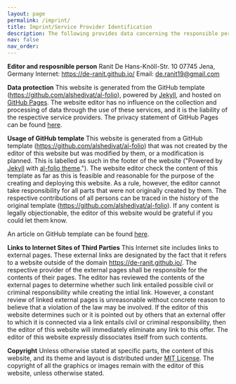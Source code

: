 ```yaml
---
layout: page
permalink: /imprint/
title: Imprint/Service Provider Identification
description: The following provides data concerning the responsible person for this website, obligations with regard to data protection, as well as other important legal references involving the Internet site of Ranit De (https://de-ranit.github.io/).
nav: false
nav_order:
---
```


**Editor and resposnible person**
Ranit De
Hans-Knöll-Str. 10
07745 Jena, Germany
Internet: https://de-ranit.github.io/
Email: de.ranit19@gmail.com

**Data protection**
This website is generated from the GitHub template (https://github.com/alshedivat/al-folio), powered by <a href='https://jekyllrb.com/'>Jekyll</a>, and hosted on <a href='https://pages.github.com/'>GitHub Pages</a>. The website editor has no influence on the collection and processing of data through the use of these services, and it is the liability of the respective service providers. The privacy statement of GitHub Pages can be found <a href='https://docs.github.com/en/site-policy/privacy-policies'>here</a>.

**Usage of GitHub template**
This website is generated from a GitHub template (https://github.com/alshedivat/al-folio) that was not created by the editor of this website but was modified by them, or a modification is planned. This is labelled as such in the footer of the website ("Powered by <a href='https://jekyllrb.com/'>Jekyll</a> with <a href='https://github.com/alshedivat/al-folio'>al-folio theme</a>."). The website editor check the content of this template as far as this is feasible and reasonable for the purpose of the creating and deploying this website. As a rule, however, the editor cannot take responsibility for all parts that were not originally created by them. The respective contributions of all persons can be traced in the history of the original template (https://github.com/alshedivat/al-folio). If any content is legally objectionable, the editor of this website would be grateful if you could let them know.

An article on GitHub template can be found <a href='https://docs.github.com/en/repositories/creating-and-managing-repositories/creating-a-template-repository'>here</a>.

**Links to Internet Sites of Third Parties**
This Internet site includes links to external pages. These external links are designated by the fact that it refers to a website outside of the domain https://de-ranit.github.io/. The respective provider of the external pages shall be responsible for the contents of their pages. The editor has reviewed the contents of the external pages to determine whether such link entailed possible civil or criminal responsibility while creating the intial link. However, a constant review of linked external pages is unreasonable without concrete reason to believe that a violation of the law may be involved. If the editor of this website determines such or it is pointed out by others that an external offer to which it is connected via a link entails civil or criminal responsibility, then the editor of this website will immediately eliminate any link to this offer. The editor of this website expressly dissociates itself from such contents.

**Copyright**
Unless otherwise stated at specific parts, the content of this website, and its theme and layout is distributed under <a href='https://github.com/de-ranit/de-ranit.github.io/blob/main/LICENSE'>MIT License</a>. The copyright of all the graphics or images remain with the editor of this website, unless otherwise stated.